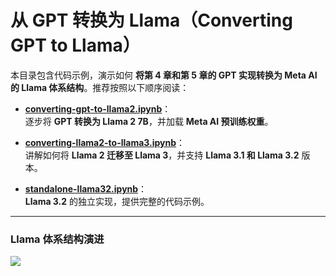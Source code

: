 # **从 GPT 转换为 Llama（Converting GPT to Llama）**  

本目录包含代码示例，演示如何 **将第 4 章和第 5 章的 GPT 实现转换为 Meta AI 的 Llama 体系结构**。推荐按照以下顺序阅读：  

- **[converting-gpt-to-llama2.ipynb](converting-gpt-to-llama2.ipynb)**：  
  逐步将 **GPT 转换为 Llama 2 7B**，并加载 **Meta AI 预训练权重**。  

- **[converting-llama2-to-llama3.ipynb](converting-llama2-to-llama3.ipynb)**：  
  讲解如何将 **Llama 2 迁移至 Llama 3**，并支持 **Llama 3.1 和 Llama 3.2** 版本。  

- **[standalone-llama32.ipynb](standalone-llama32.ipynb)**：  
  **Llama 3.2** 的独立实现，提供完整的代码示例。  

---

### **Llama 体系结构演进**  

<img src="https://sebastianraschka.com/images/LLMs-from-scratch-images/bonus/gpt-to-llama/gpt-and-all-llamas.webp">  
